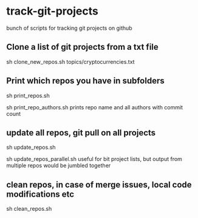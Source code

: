 # track-git-projects
bunch of scripts for tracking git projects on github 


## Clone a list of git projects from a txt file
sh clone_new_repos.sh topics/cryptocurrencies.txt

## Print which repos you have in subfolders
sh print_repos.sh

sh print_repo_authors.sh
prints repo name and all authors with commit count

## update all repos, git pull on all projects
sh update_repos.sh

sh update_repos_parallel.sh
useful for bit project lists, but output from multiple repos would be jumbled together

## clean repos, in case of merge issues, local code modifications etc
sh  clean_repos.sh